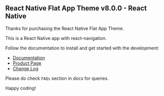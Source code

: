## React Native Flat App Theme v8.0.0 - React Native

Thanks for purchasing the React Native Flat App Theme.

This is a React Native app with react-navigation.

Follow the documentation to install and get started with the development:

-   [Documentation](http://docs.market.nativebase.io/react-native-flat-app-ui/)
-   [Product Page](https://market.nativebase.io/view/react-native-flat-app-theme)
-	[Change Log](http://gitstrap.com/strapmobile/FlatApp/React-Native/blob/master/ChangeLog.md)

Please do check `FAQs` section in docs for queries.

Happy coding!
